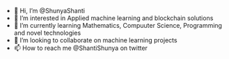 - 👋 Hi, I’m @ShunyaShanti
- 👀 I’m interested in Applied machine learning and blockchain solutions
- 🌱 I’m currently learning Mathematics, Compuuter Science, Programming and novel technologies
- 💞️ I’m looking to collaborate on machine learning projects
- 📫 How to reach me @ShantiShunya on twitter

<!---
ShunyaShanti/ShunyaShanti is a ✨ special ✨ repository because its `README.md` (this file) appears on your GitHub profile.
You can click the Preview link to take a look at your changes.
--->
